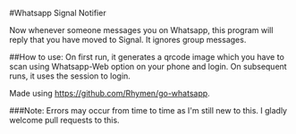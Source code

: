 #Whatsapp Signal Notifier

Now whenever someone messages you on Whatsapp, this program will reply that you have moved to Signal.
It ignores group messages.

##How to use:
On first run, it generates a qrcode image which you have to scan using Whatsapp-Web option on your phone and login.
On subsequent runs, it uses the session to login.

Made using https://github.com/Rhymen/go-whatsapp. 

###Note:
Errors may occur from time to time as I'm still new to this. I gladly welcome pull requests to this.